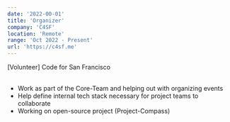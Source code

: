 ```yaml
---
date: '2022-00-01'
title: 'Organizer'
company: 'C4SF'
location: 'Remote'
range: 'Oct 2022 - Present'
url: 'https://c4sf.me'
---
```

[Volunteer] Code for San Francisco  
<br>

- Work as part of the Core-Team and helping out with organizing events
- Help define internal tech stack necessary for project teams to collaborate
- Working on open-source project (Project-Compass)

